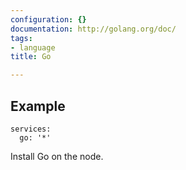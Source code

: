 ```yaml
---
configuration: {}
documentation: http://golang.org/doc/
tags:
- language
title: Go

---
```


## Example

    services:
      go: '*'

Install Go on the node.